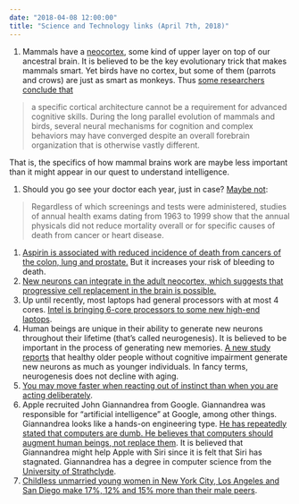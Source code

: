```yaml
---
date: "2018-04-08 12:00:00"
title: "Science and Technology links (April 7th, 2018)"
---
```




1. Mammals have a [neocortex](https://en.wikipedia.org/wiki/Neocortex), some kind of upper layer on top of our ancestral brain. It is believed to be the key evolutionary trick that makes mammals smart. Yet birds have no cortex, but some of them (parrots and crows) are just as smart as monkeys. Thus [some researchers conclude that](http://www.cell.com/trends/cognitive-sciences/fulltext/S1364-6613(16)00042-5)<br/>

> a specific cortical architecture cannot be a requirement for advanced cognitive skills. During the long parallel evolution of mammals and birds, several neural mechanisms for cognition and complex behaviors may have converged despite an overall forebrain organization that is otherwise vastly different.


That is, the specifics of how mammal brains work are maybe less important than it might appear in our quest to understand intelligence.
1. Should you go see your doctor each year, just in case? [Maybe not](https://www.nytimes.com/2015/01/09/opinion/skip-your-annual-physical.html):<br/>

> Regardless of which screenings and tests were administered, studies of annual health exams dating from 1963 to 1999 show that the annual physicals did not reduce mortality overall or for specific causes of death from cancer or heart disease.

1. [Aspirin is associated with reduced incidence of death from cancers of the colon, lung and prostate.](https://www.ncbi.nlm.nih.gov/m/pubmed/25940306/) But it increases your risk of bleeding to death.
1. [New neurons can integrate in the adult neocortex, which suggests that progressive cell replacement in the brain is possible.](https://www.sciencedirect.com/science/article/pii/S0166223618300535)
1. Up until recently, most laptops had general processors with at most 4 cores. [Intel is bringing 6-core processors to some new high-end laptops](https://techgage.com/news/intel-brings-6-core-chips-to-laptops-with-new-core-i9-cpus/).
1. Human beings are unique in their ability to generate new neurons throughout their lifetime (that&rsquo;s called neurogenesis). It is believed to be important in the process of generating new memories. [A new study reports](http://www.cell.com/cell-stem-cell/fulltext/S1934-5909(18)30121-8) that healthy older people without cognitive impairment generate new neurons as much as younger individuals. In fancy terms, neurogenesis does not decline with aging.
1. [You may move faster when reacting out of instinct than when you are acting deliberately](https://link.springer.com/article/10.3758/s13423-018-1462-5).
1. Apple recruited John Giannandrea from Google. Giannandrea was responsible for &ldquo;artificial intelligence&rdquo; at Google, among other things. Giannandrea looks like a hands-on engineering type. [He has repeatedly stated that computers are dumb. He believes that computers should augment human beings, not replace them](https://www.youtube.com/watch?v=djkeV4gew4Q). It is believed that Giannandrea might help Apple with Siri since it is felt that Siri has stagnated. Giannandrea has a degree in computer science from the [University of Strathclyde](https://en.wikipedia.org/wiki/University_of_Strathclyde).
1. [Childless unmarried young women in New York City, Los Angeles and San Diego make 17%, 12% and 15% more than their male peers](http://content.time.com/time/business/article/0,8599,2015274,00.html).


